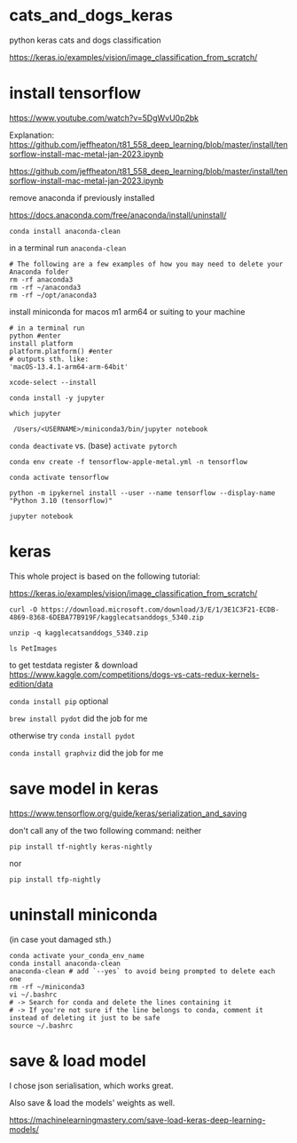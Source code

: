 # cats_and_dogs_keras
python keras cats and dogs classification

https://keras.io/examples/vision/image_classification_from_scratch/

# install tensorflow
https://www.youtube.com/watch?v=5DgWvU0p2bk

Explanation: https://github.com/jeffheaton/t81_558_deep_learning/blob/master/install/tensorflow-install-mac-metal-jan-2023.ipynb

https://github.com/jeffheaton/t81_558_deep_learning/blob/master/install/tensorflow-install-mac-metal-jan-2023.ipynb

remove anaconda if previously installed

https://docs.anaconda.com/free/anaconda/install/uninstall/

`conda install anaconda-clean`

in a terminal run `anaconda-clean`

```
# The following are a few examples of how you may need to delete your Anaconda folder
rm -rf anaconda3
rm -rf ~/anaconda3
rm -rf ~/opt/anaconda3
```

install miniconda for macos m1 arm64 or suiting to your machine

```
# in a terminal run
python #enter
install platform
platform.platform() #enter
# outputs sth. like:
'macOS-13.4.1-arm64-arm-64bit'
```

`xcode-select --install`

`conda install -y jupyter`

`which jupyter`

` /Users/<USERNAME>/miniconda3/bin/jupyter notebook`

`conda deactivate` vs. (base) `activate pytorch`

`conda env create -f tensorflow-apple-metal.yml -n tensorflow`

`conda activate tensorflow`

`python -m ipykernel install --user --name tensorflow --display-name "Python 3.10 (tensorflow)"`

`jupyter notebook`

# keras

This whole project is based on the following tutorial:

https://keras.io/examples/vision/image_classification_from_scratch/

`curl -O https://download.microsoft.com/download/3/E/1/3E1C3F21-ECDB-4869-8368-6DEBA77B919F/kagglecatsanddogs_5340.zip`

`unzip -q kagglecatsanddogs_5340.zip`

`ls PetImages`

to get testdata register & download https://www.kaggle.com/competitions/dogs-vs-cats-redux-kernels-edition/data

`conda install pip` optional

`brew install pydot` did the job for me

 otherwise try `conda install pydot`

`conda install graphviz` did the job for me

# save model in keras

https://www.tensorflow.org/guide/keras/serialization_and_saving


don't call any of the two following command:
neither

`pip install tf-nightly keras-nightly`

nor

`pip install tfp-nightly`

# uninstall miniconda
 (in case yout damaged sth.)

```
conda activate your_conda_env_name
conda install anaconda-clean
anaconda-clean # add `--yes` to avoid being prompted to delete each one
rm -rf ~/miniconda3
vi ~/.bashrc
# -> Search for conda and delete the lines containing it
# -> If you're not sure if the line belongs to conda, comment it instead of deleting it just to be safe
source ~/.bashrc
```

# save & load model

I chose json serialisation, which works great.

Also save & load the models' weights as well.

https://machinelearningmastery.com/save-load-keras-deep-learning-models/
